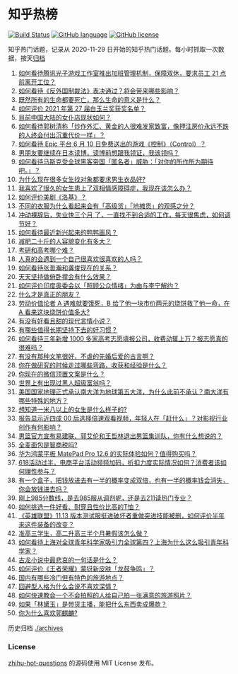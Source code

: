 # 知乎热榜
[![Build Status](https://github.com/ToWeLong/zhihu-hot-questions/workflows/CI/badge.svg)](https://github.com/ToWeLong/zhihu-hot-questions/actions)
[![GitHub language](https://img.shields.io/badge/language-golang-orange.svg)](https://golang.org/)
[![GitHub license](https://img.shields.io/github/license/ToWeLong/zhihu-hot-questions)](https://github.com/ToWeLong/zhihu-hot-questions/blob/main/LICENSE)

知乎热门话题，记录从 2020-11-29 日开始的知乎热门话题。每小时抓取一次数据，按天[归档](./archives)

<!-- BEGIN -->

1. [如何看待腾讯光子游戏工作室推出加班管理机制，保障双休，要求员工 21 点前离开工位？](https://www.zhihu.com/question/464150896)
1. [如何看待《反外国制裁法》表决通过？将会带来哪些影响？](https://www.zhihu.com/question/464277187)
1. [既然所有的生命都要死亡，那么生命的意义是什么？](https://www.zhihu.com/question/288017836)
1. [如何评价 2021 年第 27 届白玉兰奖获奖名单？](https://www.zhihu.com/question/464326311)
1. [目前中国大陆的女仆店现状如何？](https://www.zhihu.com/question/60687879)
1. [如何看待郭树清称「炒作外汇、黄金的人很难发家致富，像押注房价永远不跌的人终会付出沉重代价一样」？](https://www.zhihu.com/question/464243954)
1. [如何看待 Epic 平台 6 月 10 日免费送出的游戏《控制》（Control）？](https://www.zhihu.com/question/464360791)
1. [男朋友要继续在日本读博，读博前想跟我领证，我该领吗？](https://www.zhihu.com/question/462494313)
1. [如何看待马斯克受全球黑客帝国「匿名者」威胁：「对你的所作所为期待吧。」？](https://www.zhihu.com/question/463674631)
1. [为什么现在很多女生找对象都要求男生衣品好?](https://www.zhihu.com/question/462357177)
1. [我喜欢了很久的女生患上了双相情感障碍症，我现在该怎么办？](https://www.zhihu.com/question/400354421)
1. [如何评价美剧《洛基》？](https://www.zhihu.com/question/462557527)
1. [不同的衣服为什么看起来会有「高级货」「地摊货」的观感之分？](https://www.zhihu.com/question/68232440)
1. [冲动裸辞后，失业快三个月 了，一直找不到合适的工作，每天很焦虑，如何调节好？](https://www.zhihu.com/question/430896392)
1. [如何看待最近新兴起来的鸭鸭画风？](https://www.zhihu.com/question/463510531)
1. [减肥二十斤的人容貌变化有多大？](https://www.zhihu.com/question/339245837)
1. [考研和高考哪个难？](https://www.zhihu.com/question/440451177)
1. [人真的会遇到一个自己很喜欢很喜欢的人吗？](https://www.zhihu.com/question/463291945)
1. [如何看待张哲瀚和龚俊现在的关系？](https://www.zhihu.com/question/458226340)
1. [天天坚持做俯卧撑会有什么效果？](https://www.zhihu.com/question/288024454)
1. [如何评价印度奥委会以「照顾公众情绪」为由与李宁解约？](https://www.zhihu.com/question/464221165)
1. [什么才是真正的朋友？](https://www.zhihu.com/question/24101927)
1. [劳动价值论者 A 遇难就要饿死，B 给了他一块市价两元的烧饼救了他一命，在 A 看来这块烧饼价值多大?](https://www.zhihu.com/question/463563215)
1. [有没有好看且甜的现代言情小说？](https://www.zhihu.com/question/438709562)
1. [有哪些值得长期坚持下去的好习惯？](https://www.zhihu.com/question/301793024)
1. [如何看待三年新增 1000 多家高考志愿填报公司，收费动辄上万？报志愿真的很难吗？](https://www.zhihu.com/question/464228987)
1. [有没有那种文笔很好，不虐的先婚后爱的古言啊？](https://www.zhihu.com/question/417473311)
1. [你在做研究的时候走过哪些弯路，收获和经验是什么？](https://www.zhihu.com/question/26428572)
1. [你现在的微信顶置文案是什么？](https://www.zhihu.com/question/453486513)
1. [世界上有出现过黑人超级富翁吗？](https://www.zhihu.com/question/316418280)
1. [美国国家地理正式承认南大洋为地球第五大洋，为什么此前不承认？南大洋有哪些特殊的地方？](https://www.zhihu.com/question/464055142)
1. [想知道一米八以上的女生是什么样子的?](https://www.zhihu.com/question/433141761)
1. [报告显示近四成 00 后选择倍速观看视频，年轻人在「赶什么」？对影视行业创作有何影响？](https://www.zhihu.com/question/464019954)
1. [男篮官方宣布易建联、郭艾伦和王哲林退出男篮集训队，你有什么想说的？](https://www.zhihu.com/question/464171039)
1. [全麦面包是智商税吗?](https://www.zhihu.com/question/416804902)
1. [华为鸿蒙平板 MatePad Pro 12.6 的实际体验如何？值得购买吗？](https://www.zhihu.com/question/464198645)
1. [618活动过半，电商平台活动频频加码，折扣力度实际情况如何？消费者该如何理性参与？](https://www.zhihu.com/question/464028524)
1. [有一个盒子，把钱放进去有一半的概率变成双倍，也有一半的概率钱会消失，你会放钱进去吗？](https://www.zhihu.com/question/463236177)
1. [刚上985分数线，是去985服从调剂呢，还是去211读热门专业？](https://www.zhihu.com/question/448604507)
1. [如何挑选一件好看、耐穿且性价比高的T恤？](https://www.zhihu.com/question/404173699)
1. [《英雄联盟》11.13 版本测试服挺进破坏者重做突进技能被删，如何评价半年来这件装备的改变？](https://www.zhihu.com/question/464089576)
1. [准高三学生，高二升高三半个月暑假该怎么做？](https://www.zhihu.com/question/328385434)
1. [如何看待上海对全球青年科学家吸引力全球第四？上海为什么这么吸引青年科学家？](https://www.zhihu.com/question/463231999)
1. [古龙小说中最悲哀的一句话是什么？](https://www.zhihu.com/question/463769393)
1. [如何评价《王者荣耀》蒙犽新皮肤「龙鼓争鸣」？](https://www.zhihu.com/question/463843493)
1. [国内有哪些冷门但有特色的旅游地点？](https://www.zhihu.com/question/19855515)
1. [回避型人格为什么会说不喜欢深情？](https://www.zhihu.com/question/451675251)
1. [如何快速教会一个不会拍照的人给自己拍一张满意的旅游照片？](https://www.zhihu.com/question/21683968)
1. [如果「林黛玉」是带货主播，能把什么东西卖成爆款？](https://www.zhihu.com/question/464064077)
1. [你为什么喜欢郭麒麟?](https://www.zhihu.com/question/377729124)

<!-- END -->

历史归档 [./archives](./archives)


### License
[zhihu-hot-questions](https://github.com/towelong/zhihu-hot-questions) 的源码使用 MIT License 发布。
